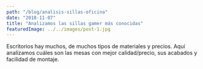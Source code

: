 ```yaml
---
path: "/blog/analisis-sillas-oficina"
date: "2018-11-07"
title: "Analizamos las sillas gamer más conocidas"
featuredImage: ../../images/post-1.jpg
---
```

Escritorios hay muchos, de muchos tipos de materiales y precios. Aquí analizamos cuáles son las mesas con mejor calidad/precio, sus acabados y facilidad de montaje.

